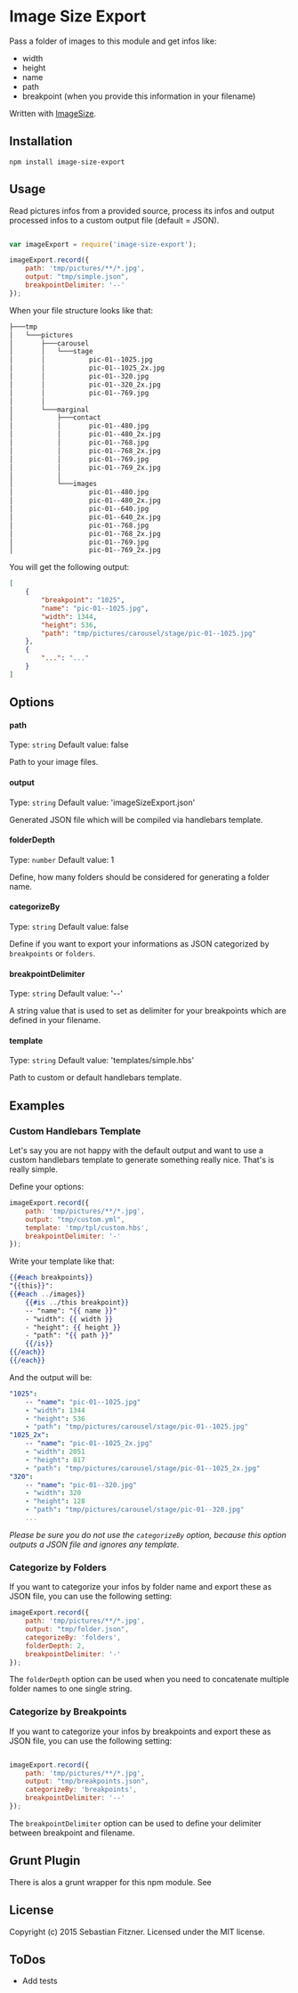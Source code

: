 Image Size Export
============

Pass a folder of images to this module and get infos like: 
- width
- height
- name 
- path 
- breakpoint (when you provide this information in your filename)

Written with [ImageSize](https://www.npmjs.com/package/image-size).

## Installation

`npm install image-size-export`

## Usage

Read pictures infos from a provided source, process its infos and output processed infos to a custom output file (default = JSON).

``` js

var imageExport = require('image-size-export');

imageExport.record({
	path: 'tmp/pictures/**/*.jpg',
	output: "tmp/simple.json",
	breakpointDelimiter: '--'
});

```

When your file structure looks like that: 
``` bash
├───tmp
│   └───pictures
│       ├───carousel
│       │   └───stage
│       │           pic-01--1025.jpg
│       │           pic-01--1025_2x.jpg
│       │           pic-01--320.jpg
│       │           pic-01--320_2x.jpg
│       │           pic-01--769.jpg
│       │
│       └───marginal
│           ├───contact
│           │       pic-01--480.jpg
│           │       pic-01--480_2x.jpg
│           │       pic-01--768.jpg
│           │       pic-01--768_2x.jpg
│           │       pic-01--769.jpg
│           │       pic-01--769_2x.jpg
│           │
│           └───images
│                   pic-01--480.jpg
│                   pic-01--480_2x.jpg
│                   pic-01--640.jpg
│                   pic-01--640_2x.jpg
│                   pic-01--768.jpg
│                   pic-01--768_2x.jpg
│                   pic-01--769.jpg
│                   pic-01--769_2x.jpg
``` 

You will get the following output:

``` json
[
	{
		"breakpoint": "1025",
		"name": "pic-01--1025.jpg",
		"width": 1344,
		"height": 536,
		"path": "tmp/pictures/carousel/stage/pic-01--1025.jpg"
	},
	{
		"...": "..."
	}
]
```

## Options

#### path
Type: `string`
Default value: false

Path to your image files. 

#### output
Type: `string`
Default value: 'imageSizeExport.json'

Generated JSON file which will be compiled via handlebars template.

#### folderDepth
Type: `number`
Default value: 1

Define, how many folders should be considered for generating a folder name. 

#### categorizeBy
Type: `string`
Default value: false

Define if you want to export your informations as JSON categorized by `breakpoints` or `folders`.

#### breakpointDelimiter
Type: `string`
Default value: '--'

A string value that is used to set as delimiter for your breakpoints which are defined in your filename.

#### template
Type: `string`
Default value: 'templates/simple.hbs'

Path to custom or default handlebars template.

## Examples

### Custom Handlebars Template

Let's say you are not happy with the default output and want to use a custom handlebars template to generate something really nice. That's is really simple. 

Define your options:
``` js
imageExport.record({
	path: 'tmp/pictures/**/*.jpg',
	output: "tmp/custom.yml",
	template: 'tmp/tpl/custom.hbs',
	breakpointDelimiter: '-'
});
```

Write your template like that: 

``` hbs
{{#each breakpoints}}
"{{this}}":
{{#each ../images}}
	{{#is ../this breakpoint}}
	-- "name": "{{ name }}"
	- "width": {{ width }}
	- "height": {{ height }}
	- "path": "{{ path }}"
	{{/is}}
{{/each}}
{{/each}}
```

And the output will be:

``` yml
"1025":
	-- "name": "pic-01--1025.jpg"
	- "width": 1344
	- "height": 536
	- "path": "tmp/pictures/carousel/stage/pic-01--1025.jpg"
"1025_2x":
	-- "name": "pic-01--1025_2x.jpg"
	- "width": 2051
	- "height": 817
	- "path": "tmp/pictures/carousel/stage/pic-01--1025_2x.jpg"
"320":
	-- "name": "pic-01--320.jpg"
	- "width": 320
	- "height": 128
	- "path": "tmp/pictures/carousel/stage/pic-01--320.jpg"
	...
```

_Please be sure you do not use the `categorizeBy` option, because this option outputs a JSON file and ignores any template._

### Categorize by Folders

If you want to categorize your infos by folder name and export these as JSON file, you can use the following setting: 

``` js
imageExport.record({
	path: 'tmp/pictures/**/*.jpg',
	output: "tmp/folder.json",
	categorizeBy: 'folders',
	folderDepth: 2,
	breakpointDelimiter: '-'
});
```

The `folderDepth` option can be used when you need to concatenate multiple folder names to one single string.

### Categorize by Breakpoints

If you want to categorize your infos by breakpoints and export these as JSON file, you can use the following setting: 

``` js

imageExport.record({
	path: 'tmp/pictures/**/*.jpg',
	output: "tmp/breakpoints.json",
	categorizeBy: 'breakpoints',
	breakpointDelimiter: '--'
});
```

The `breakpointDelimiter` option can be used to define your delimiter between breakpoint and filename.

## Grunt Plugin

There is alos a grunt wrapper for this npm module. See 

## License
Copyright (c) 2015 Sebastian Fitzner. Licensed under the MIT license.

## ToDos

- Add tests
